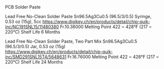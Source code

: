 PCB Solder Paste

Lead Free No-Clean Solder Paste Sn96.5Ag3Cu0.5 (96.5/3/0.5) Syringe, 0.53 oz (15g), 5cc
https://www.digikey.ch/en/products/detail/chip-quik-inc/NC191SNL15/11480380
Fr.10.36000
Melting Point
422 ~ 428°F (217 ~ 220°C)
Shelf Life
6 Months

Lead Free No-Clean Solder Paste, Two Part Mix Sn96.5Ag3Cu0.5 (96.5/3/0.5) Jar, 0.53 oz (15g)
https://www.digikey.ch/en/products/detail/chip-quik-inc/SMD291SNL15T4/5648631
Fr.16.76000
Melting Point
422 ~ 428°F (217 ~ 220°C)
Shelf Life
24 Months
